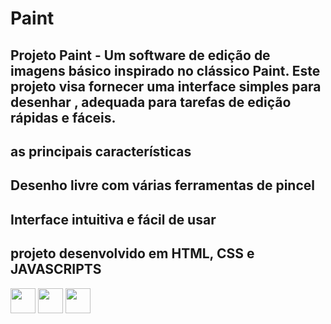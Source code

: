 # Paint

## Projeto Paint - Um software de edição de imagens básico inspirado no clássico Paint. Este projeto visa fornecer uma interface simples para desenhar , adequada para tarefas de edição rápidas e fáceis.

## as principais características 

## Desenho livre com várias ferramentas de pincel
## Interface intuitiva e fácil de usar

## projeto desenvolvido em HTML, CSS e JAVASCRIPTS

<div class="image-container">
  <img src="https://cdn.jsdelivr.net/gh/devicons/devicon/icons/css3/css3-original-wordmark.svg" width="40" height="40" />
  <img src="https://cdn.jsdelivr.net/gh/devicons/devicon/icons/html5/html5-plain-wordmark.svg" width="40" height="40" />
  <img src="https://cdn.jsdelivr.net/gh/devicons/devicon/icons/javascript/javascript-original.svg" width="40" height="40" />
</div>
